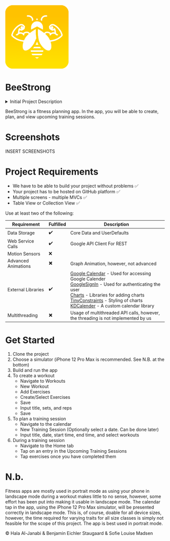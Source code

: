 <img src="BeeStrong/BeeStrong/Supporting files/Assets.xcassets/logo.imageset/logo.png" alt="logo" width="200"/>

# BeeStrong 

<details>
  <summary>Initial Project Description</summary>
  
Our idea is a fitness planning app. The user should be able to plan workouts for the future. The app should be able to save planned workouts in a database. The future workouts should be presented in a CollectionView. The user should be able to create calendar events that include the workout. These events should be created using calls to the Google Calendar API or a similar web service or external library. This depends on, which is the best solution. Google Calendar API supports both options.

This means that we use these two mandatory technologies as a minimum. Of course, we hope to implement more:

* Data storage 
* Web service calls 
  
</details>

BeeStrong is a fitness planning app. In the app, you will be able to create, plan, and view upcoming training sessions. 

# Screenshots

INSERT SCREENSHOTS

# Project Requirements

* We have to be able to build your project without problems :white_check_mark:
* Your project has to be hosted on GitHub platform :white_check_mark:
* Multiple screens - multiple MVCs :white_check_mark:
* Table View or Collection View :white_check_mark:

Use at least two of the following:

| **Requirement**     | **Fulfilled**            | **Description**                                                                              |
|---------------------|--------------------------|----------------------------------------------------------------------------------------------|
| Data Storage        | :heavy_check_mark:       | Core Data and UserDefaults                                                                   |
| Web Service Calls   | :heavy_check_mark:       | Google API Client For REST                                                                   |
| Motion Sensors      | :x:                      |                                                                                              |
| Advanced Animations | :heavy_multiplication_x: | Graph Animation, however, not advanced                                                       |
| External Libraries  | :heavy_check_mark:       | [Google Calendar]() - Used for accessing Google Calender<br>[GoogleSignIn]() - Used for authenticating the user<br>[Charts](https://cocoapods.org/pods/Charts) - Libraries for adding charts<br>[TinyConstraints](https://cocoapods.org/pods/TinyConstraints) - Styling of charts<br>[KDCalender](https://cocoapods.org/pods/KDCalendar) - A custom calendar library |
| Multithreading      | :heavy_multiplication_x: | Usage of multithreaded API calls, however, the threading is not implemented by us            |

# Get Started
1. Clone the project
2. Choose a simulator (iPhone 12 Pro Max is recommended. See N.B. at the bottom)
3. Build and run the app
4. To create a workout
    * Navigate to Workouts
    * New Workout
    * Add Exercises
    * Create/Select Exercises
    * Save
    * Input title, sets, and reps
    * Save
5. To plan a training session
    * Navigate to the calendar
    * New Training Session (Optionally select a date. Can be done later)
    * Input title, date, start time, end time, and select workouts
6. During a training session
    * Navigate to the Home tab
    * Tap on an entry in the Upcoming Training Sessions
    * Tap exercises once you have completed them

# N.b.
Fitness apps are mostly used in portrait mode as using your phone in landscape mode during a workout makes little to no sense, however, some effort has been put into making it usable in landscape mode. The calendar tap in the app, using the iPhone 12 Pro Max simulator, will be presented correctly in landscape mode. This is, of course, doable for all device sizes, however, the time required for varying traits for all size classes is simply not feasible for the scope of this project. The app is best used in portrait mode.


© Hala Al-Janabi & Benjamin Eichler Staugaard & Sofie Louise Madsen
